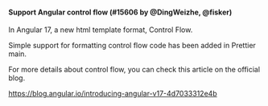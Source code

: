 #### Support Angular control flow (#15606 by @DingWeizhe, @fisker)

In Angular 17, a new html template format, Control Flow.

Simple support for formatting control flow code has been added in Prettier main.

For more details about control flow, you can check this article on the official blog.

https://blog.angular.io/introducing-angular-v17-4d7033312e4b
